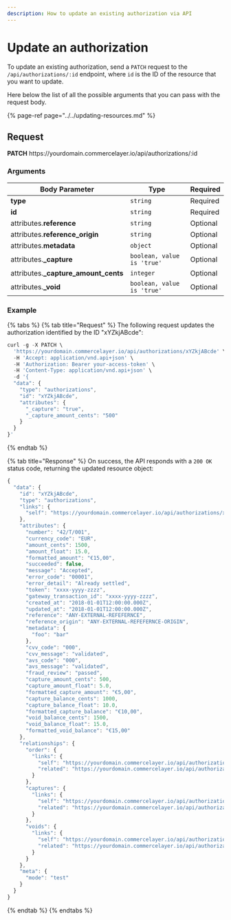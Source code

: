 ```yaml
---
description: How to update an existing authorization via API
---
```


# Update an authorization

To update an existing authorization, send a `PATCH` request to the `/api/authorizations/:id` endpoint, where `id` is the ID of the resource that you want to update.

Here below the list of all the possible arguments that you can pass with the request body.

{% page-ref page="../../updating-resources.md" %}

## Request

**PATCH** https://<i></i>yourdomain.commercelayer.io/api/authorizations/:id

### Arguments

| Body Parameter | Type     | Required |
| -------------- | -------- | -------- |
| **type**       | `string` | Required |
| **id**         | `string` | Required |
| attributes.**reference** | `string` | Optional |
| attributes.**reference_origin** | `string` | Optional |
| attributes.**metadata** | `object` | Optional |
| attributes.**_capture** | `boolean, value is 'true'` | Optional |
| attributes.**_capture_amount_cents** | `integer` | Optional |
| attributes.**_void** | `boolean, value is 'true'` | Optional |

### Example

{% tabs %}
{% tab title="Request" %}
The following request updates the authorization identified by the ID "xYZkjABcde":

```javascript
curl -g -X PATCH \
  'https://yourdomain.commercelayer.io/api/authorizations/xYZkjABcde' \
  -H 'Accept: application/vnd.api+json' \
  -H 'Authorization: Bearer your-access-token' \
  -H 'Content-Type: application/vnd.api+json' \
  -d '{
  "data": {
    "type": "authorizations",
    "id": "xYZkjABcde",
    "attributes": {
      "_capture": "true",
      "_capture_amount_cents": "500"
    }
  }
}'
```
{% endtab %}

{% tab title="Response" %}
On success, the API responds with a `200 OK` status code, returning the updated resource object:

```javascript
{
  "data": {
    "id": "xYZkjABcde",
    "type": "authorizations",
    "links": {
      "self": "https://yourdomain.commercelayer.io/api/authorizations/xYZkjABcde"
    },
    "attributes": {
      "number": "42/T/001",
      "currency_code": "EUR",
      "amount_cents": 1500,
      "amount_float": 15.0,
      "formatted_amount": "€15,00",
      "succeeded": false,
      "message": "Accepted",
      "error_code": "00001",
      "error_detail": "Already settled",
      "token": "xxxx-yyyy-zzzz",
      "gateway_transaction_id": "xxxx-yyyy-zzzz",
      "created_at": "2018-01-01T12:00:00.000Z",
      "updated_at": "2018-01-01T12:00:00.000Z",
      "reference": "ANY-EXTERNAL-REFEFERNCE",
      "reference_origin": "ANY-EXTERNAL-REFEFERNCE-ORIGIN",
      "metadata": {
        "foo": "bar"
      },
      "cvv_code": "000",
      "cvv_message": "validated",
      "avs_code": "000",
      "avs_message": "validated",
      "fraud_review": "passed",
      "capture_amount_cents": 500,
      "capture_amount_float": 5.0,
      "formatted_capture_amount": "€5,00",
      "capture_balance_cents": 1000,
      "capture_balance_float": 10.0,
      "formatted_capture_balance": "€10,00",
      "void_balance_cents": 1500,
      "void_balance_float": 15.0,
      "formatted_void_balance": "€15,00"
    },
    "relationships": {
      "order": {
        "links": {
          "self": "https://yourdomain.commercelayer.io/api/authorizations/xYZkjABcde/relationships/order",
          "related": "https://yourdomain.commercelayer.io/api/authorizations/xYZkjABcde/order"
        }
      },
      "captures": {
        "links": {
          "self": "https://yourdomain.commercelayer.io/api/authorizations/xYZkjABcde/relationships/captures",
          "related": "https://yourdomain.commercelayer.io/api/authorizations/xYZkjABcde/captures"
        }
      },
      "voids": {
        "links": {
          "self": "https://yourdomain.commercelayer.io/api/authorizations/xYZkjABcde/relationships/voids",
          "related": "https://yourdomain.commercelayer.io/api/authorizations/xYZkjABcde/voids"
        }
      }
    },
    "meta": {
      "mode": "test"
    }
  }
}
```
{% endtab %}
{% endtabs %}

